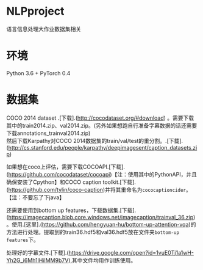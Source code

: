 # NLPproject
语言信息处理大作业数据集相关
# 环境
Python 3.6 + PyTorch 0.4 
# 数据集
COCO 2014 dataset .[下载].(http://cocodataset.org/#download) 。需要下载其中的train2014.zip、val2014.zip。(另外如果想跑自行准备字幕数据的话还需要下载annotations_trainval2014.zip)<br/>
然后下载Karpathy对COCO 2014数据集的train/val/test的重分割。.[下载].(http://cs.stanford.edu/people/karpathy/deepimagesent/caption_datasets.zip) <br/>

如果想在coco上评估，需要下载COCOAPI.[下载].(https://github.com/cocodataset/cocoapi)【注：使用其中的PythonAPI，并且确保安装了Cpython】和COCO caption toolkit.[下载].(https://github.com/tylin/coco-caption)并将其重命名为`cococaptioncider`。【注：不要忘了下java】

还需要使用到bottom up features，下载数据集.[下载].(https://imagecaption.blob.core.windows.net/imagecaption/trainval_36.zip)。使用.[这里].(https://github.com/hengyuan-hu/bottom-up-attention-vqa)的方法进行处理。提取到的train36.hdf5和val36.hdf5放在文件夹`bottom-up features`下。

处理好的字幕文件.[下载].(https://drive.google.com/open?id=1vuE0Tj1a1wH-Yh2G_i6Mh1lHiIMM9b7V),其中文件均用作训练使用。
